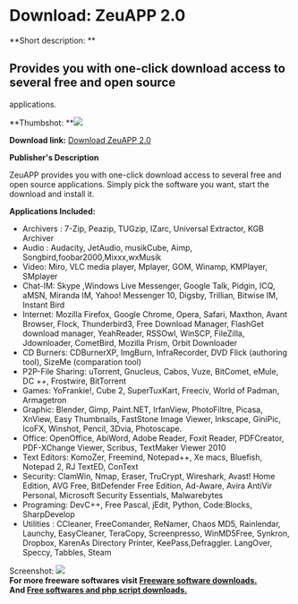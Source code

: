 # Download: ZeuAPP 2.0

**Short description: **

## Provides you with one-click download access to several free and open source
applications.

  
**Thumbshot: **![](http://www.freewarefiles.com/screenshot/zeuapp_md.jpg)   
  
**Download link:** [Download ZeuAPP 2.0](http://freesoftwares.boysofts.com/ZeuAPP_program_56161.html)  
  

**Publisher's Description**  
  

ZeuAPP provides you with one-click download access to several free and open
source applications. Simply pick the software you want, start the download and
install it.

**Applications Included:**

  * Archivers : 7-Zip, Peazip, TUGzip, IZarc, Universal Extractor, KGB Archiver 
  * Audio : Audacity, JetAudio, musikCube, Aimp, Songbird,foobar2000,Mixxx,wxMusik 
  * Video: Miro, VLC media player, Mplayer, GOM, Winamp, KMPlayer, SMplayer 
  * Chat-IM: Skype ,Windows Live Messenger, Google Talk, Pidgin, ICQ, aMSN, Miranda IM, Yahoo! Messenger 10, Digsby, Trillian, Bitwise IM, Instant Bird 
  * Internet: Mozilla Firefox, Google Chrome, Opera, Safari, Maxthon, Avant Browser, Flock, Thunderbird3, Free Download Manager, FlashGet download manager, YeahReader, RSSOwl, WinSCP, FileZilla, Jdownloader, CometBird, Mozilla Prism, Orbit Downloader 
  * CD Burners: CDBurnerXP, ImgBurn, InfraRecorder, DVD Flick (authoring tool), SizeMe (comparation tool) 
  * P2P-File Sharing: uTorrent, Gnucleus, Cabos, Vuze, BitComet, eMule, DC ++, Frostwire, BitTorrent 
  * Games: YoFrankie!, Cube 2, SuperTuxKart, Freeciv, World of Padman, Armagetron 
  * Graphic: Blender, Gimp, Paint.NET, IrfanView, PhotoFiltre, Picasa, XnView, Easy Thumbnails, FastStone Image Viewer, Inkscape, GiniPic, IcoFX, Winshot, Pencil, 3Dvia, Photoscape. 
  * Office: OpenOffice, AbiWord, Adobe Reader, Foxit Reader, PDFCreator, PDF-XChange Viewer, Scribus, TextMaker Viewer 2010 
  * Text Editors: KomoZer, Freemind, Notepad++, Xe macs, Bluefish, Notepad 2, RJ TextED, ConText 
  * Security: ClamWin, Nmap, Eraser, TruCrypt, Wireshark, Avast! Home Edition, AVG Free, BitDefender Free Edition, Ad-Aware, Avira AntiVir Personal, Microsoft Security Essentials, Malwarebytes 
  * Programing: DevC++, Free Pascal, jEdit, Python, Code:Blocks, SharpDevelop 
  * Utilities : CCleaner, FreeComander, ReNamer, Chaos MD5, Rainlendar, Launchy, EasyCleaner, TeraCopy, Screenpresso, WinMD5Free, Synkron, Dropbox, KarenAs Directory Printer, KeePass,Defraggler. LangOver, Speccy, Tabbles, Steam 

  
  
Screenshot: ![](http://www.freewarefiles.com/screenshot/zeuapp.jpg)  
**For more freeware softwares visit [Freeware software downloads.](http://freesoftwares.boysofts.com/)**   
**And [Free softwares and php script downloads.](http://www.boysofts.com/)**

